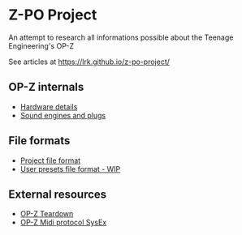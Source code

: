 # Z-PO Project
An attempt to research all informations possible about the Teenage Engineering's OP-Z

See articles at https://lrk.github.io/z-po-project/

## OP-Z internals
- [Hardware details](docs/hardware_details.md)
- [Sound engines and plugs](docs/engines.md)

## File formats
- [Project file format](docs/project_opz_file_format.md)
- [User presets file format - WIP](docs/user_presets_file_format.md)


## External resources

- [OP-Z Teardown](http://boulderhackerspace.com/2018/10/31/teenage-engineering-op-z-teardown/)
- [OP-Z Midi protocol SysEx](https://github.com/hyphz/opzdoc/wiki/MIDI-Protocol)
